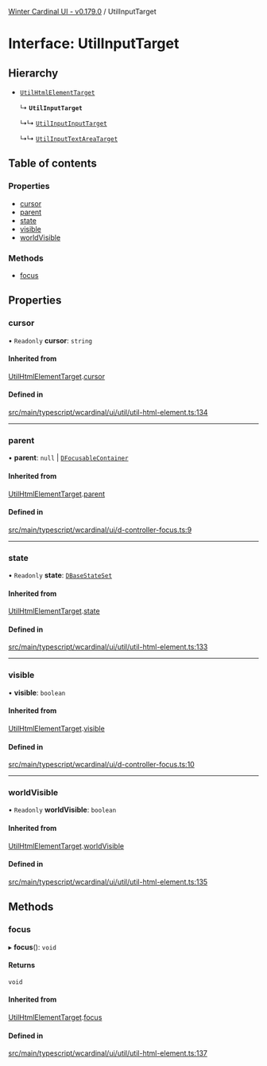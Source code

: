 [Winter Cardinal UI - v0.179.0](../index.md) / UtilInputTarget

# Interface: UtilInputTarget

## Hierarchy

- [`UtilHtmlElementTarget`](UtilHtmlElementTarget.md)

  ↳ **`UtilInputTarget`**

  ↳↳ [`UtilInputInputTarget`](UtilInputInputTarget.md)

  ↳↳ [`UtilInputTextAreaTarget`](UtilInputTextAreaTarget.md)

## Table of contents

### Properties

- [cursor](UtilInputTarget.md#cursor)
- [parent](UtilInputTarget.md#parent)
- [state](UtilInputTarget.md#state)
- [visible](UtilInputTarget.md#visible)
- [worldVisible](UtilInputTarget.md#worldvisible)

### Methods

- [focus](UtilInputTarget.md#focus)

## Properties

### cursor

• `Readonly` **cursor**: `string`

#### Inherited from

[UtilHtmlElementTarget](UtilHtmlElementTarget.md).[cursor](UtilHtmlElementTarget.md#cursor)

#### Defined in

[src/main/typescript/wcardinal/ui/util/util-html-element.ts:134](https://github.com/winter-cardinal/winter-cardinal-ui/blob/v0.179.0/src/main/typescript/wcardinal/ui/util/util-html-element.ts#L134)

___

### parent

• **parent**: ``null`` \| [`DFocusableContainer`](DFocusableContainer.md)

#### Inherited from

[UtilHtmlElementTarget](UtilHtmlElementTarget.md).[parent](UtilHtmlElementTarget.md#parent)

#### Defined in

[src/main/typescript/wcardinal/ui/d-controller-focus.ts:9](https://github.com/winter-cardinal/winter-cardinal-ui/blob/v0.179.0/src/main/typescript/wcardinal/ui/d-controller-focus.ts#L9)

___

### state

• `Readonly` **state**: [`DBaseStateSet`](DBaseStateSet.md)

#### Inherited from

[UtilHtmlElementTarget](UtilHtmlElementTarget.md).[state](UtilHtmlElementTarget.md#state)

#### Defined in

[src/main/typescript/wcardinal/ui/util/util-html-element.ts:133](https://github.com/winter-cardinal/winter-cardinal-ui/blob/v0.179.0/src/main/typescript/wcardinal/ui/util/util-html-element.ts#L133)

___

### visible

• **visible**: `boolean`

#### Inherited from

[UtilHtmlElementTarget](UtilHtmlElementTarget.md).[visible](UtilHtmlElementTarget.md#visible)

#### Defined in

[src/main/typescript/wcardinal/ui/d-controller-focus.ts:10](https://github.com/winter-cardinal/winter-cardinal-ui/blob/v0.179.0/src/main/typescript/wcardinal/ui/d-controller-focus.ts#L10)

___

### worldVisible

• `Readonly` **worldVisible**: `boolean`

#### Inherited from

[UtilHtmlElementTarget](UtilHtmlElementTarget.md).[worldVisible](UtilHtmlElementTarget.md#worldvisible)

#### Defined in

[src/main/typescript/wcardinal/ui/util/util-html-element.ts:135](https://github.com/winter-cardinal/winter-cardinal-ui/blob/v0.179.0/src/main/typescript/wcardinal/ui/util/util-html-element.ts#L135)

## Methods

### focus

▸ **focus**(): `void`

#### Returns

`void`

#### Inherited from

[UtilHtmlElementTarget](UtilHtmlElementTarget.md).[focus](UtilHtmlElementTarget.md#focus)

#### Defined in

[src/main/typescript/wcardinal/ui/util/util-html-element.ts:137](https://github.com/winter-cardinal/winter-cardinal-ui/blob/v0.179.0/src/main/typescript/wcardinal/ui/util/util-html-element.ts#L137)
